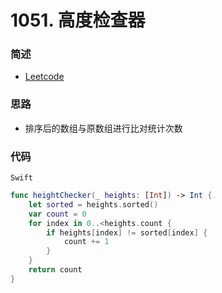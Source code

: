 # 1051. 高度检查器

### 简述

- [Leetcode](https://leetcode-cn.com/problems/height-checker/)

### 思路

- 排序后的数组与原数组进行比对统计次数

### 代码

`Swift`

```swift
func heightChecker(_ heights: [Int]) -> Int {
    let sorted = heights.sorted()
    var count = 0
    for index in 0..<heights.count {
        if heights[index] != sorted[index] {
            count += 1
        }
    }
    return count
}

```